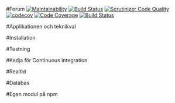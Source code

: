 #Forum
[![Maintainability](https://api.codeclimate.com/v1/badges/bc3938bba417b33f83db/maintainability)](https://codeclimate.com/github/ericN93/ramverk2_project/maintainability)
[![Build Status](https://travis-ci.org/ericN93/ramverk2_project.svg?branch=master)](https://travis-ci.org/ericN93/ramverk2_project)
[![Scrutinizer Code Quality](https://scrutinizer-ci.com/g/ericN93/ramverk2_project/badges/quality-score.png?b=master)](https://scrutinizer-ci.com/g/ericN93/ramverk2_project/?branch=master)
[![codecov](https://codecov.io/gh/ericN93/ramverk2_project/branch/master/graph/badge.svg)](https://codecov.io/gh/ericN93/ramverk2_project)
[![Code Coverage](https://scrutinizer-ci.com/g/ericN93/ramverk2_project/badges/coverage.png?b=master)](https://scrutinizer-ci.com/g/ericN93/ramverk2_project/?branch=master)
[![Build Status](https://scrutinizer-ci.com/g/ericN93/ramverk2/badges/build.png?b=master)](https://scrutinizer-ci.com/g/ericN93/ramverk2/build-status/master)


#Applikationen och teknikval

#Installation

#Testning

#Kedja för Continuous integration

#Realtid

#Databas

#Egen modul på npm
